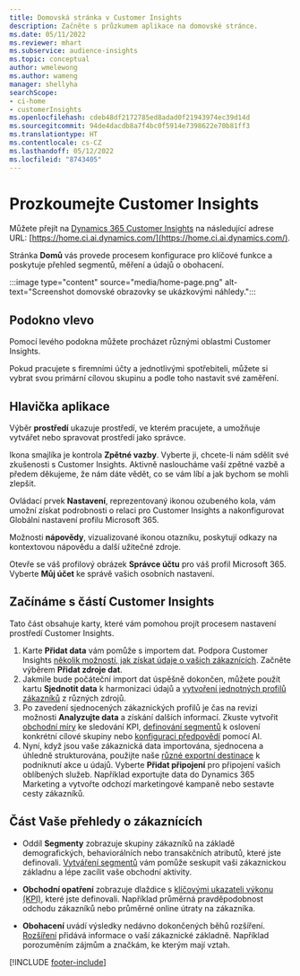 ```yaml
---
title: Domovská stránka v Customer Insights
description: Začněte s průzkumem aplikace na domovské stránce.
ms.date: 05/11/2022
ms.reviewer: mhart
ms.subservice: audience-insights
ms.topic: conceptual
author: wmelewong
ms.author: wameng
manager: shellyha
searchScope:
- ci-home
- customerInsights
ms.openlocfilehash: cdeb48df2172785ed8adad0f21943974ec39d14d
ms.sourcegitcommit: 94de4dacdb8a7f4bc0f5914e7398622e70b81ff3
ms.translationtype: HT
ms.contentlocale: cs-CZ
ms.lasthandoff: 05/12/2022
ms.locfileid: "8743405"
---
```

# <a name="explore-customer-insights"></a>Prozkoumejte Customer Insights

Můžete přejít na [Dynamics 365 Customer Insights](https://home.ci.ai.dynamics.com/) na následující adrese URL: [https://home.ci.ai.dynamics.com/](https://home.ci.ai.dynamics.com/).

Stránka **Domů** vás provede procesem konfigurace pro klíčové funkce a poskytuje přehled segmentů, měření a údajů o obohacení.

:::image type="content" source="media/home-page.png" alt-text="Screenshot domovské obrazovky se ukázkovými náhledy.":::

## <a name="left-side-pane"></a>Podokno vlevo

Pomocí levého podokna můžete procházet různými oblastmi Customer Insights. 

Pokud pracujete s firemními účty a jednotlivými spotřebiteli, můžete si vybrat svou primární cílovou skupinu a podle toho nastavit své zaměření. 

## <a name="application-header"></a>Hlavička aplikace

Výběr **prostředí** ukazuje prostředí, ve kterém pracujete, a umožňuje vytvářet nebo spravovat prostředí jako správce.

Ikona smajlíka je kontrola **Zpětné vazby**. Vyberte ji, chcete-li nám sdělit své zkušenosti s Customer Insights. Aktivně nasloucháme vaší zpětné vazbě a předem děkujeme, že nám dáte vědět, co se vám líbí a jak bychom se mohli zlepšit.

Ovládací prvek **Nastavení**, reprezentovaný ikonou ozubeného kola, vám umožní získat podrobnosti o relaci pro Customer Insights a nakonfigurovat Globální nastavení profilu Microsoft 365. 

Možnosti **nápovědy**, vizualizované ikonou otazníku, poskytují odkazy na kontextovou nápovědu a další užitečné zdroje.

Otevře se váš profilový obrázek **Správce účtu** pro váš profil Microsoft 365. Vyberte **Můj účet** ke správě vašich osobních nastavení.

## <a name="getting-started-with-customer-insights-section"></a>Začínáme s částí Customer Insights

Tato část obsahuje karty, které vám pomohou projít procesem nastavení prostředí Customer Insights. 

1. Karte **Přidat data** vám pomůže s importem dat. Podpora Customer Insights [několik možností, jak získat údaje o vašich zákaznících](data-sources.md). Začněte výběrem **Přidat zdroje dat**.
1. Jakmile bude počáteční import dat úspěšně dokončen, můžete použít kartu **Sjednotit data** k harmonizaci údajů a [vytvoření jednotných profilů zákazníků](data-unification.md) z různých zdrojů. 
1. Po zavedení sjednocených zákaznických profilů je čas na revizi možnosti **Analyzujte data** a získání dalších informací. Zkuste vytvořit [obchodní míry](measures.md) ke sledování KPI, [definování segmentů](segments.md) k oslovení konkrétní cílové skupiny nebo [konfiguraci předpovědí](predictions-overview.md) pomocí AI.
1. Nyní, když jsou vaše zákaznická data importována, sjednocena a úhledně strukturována, použijte naše [různé exportní destinace](export-destinations.md) k podniknutí akce u údajů. Vyberte **Přidat připojení** pro připojení vašich oblíbených služeb. Například exportujte data do Dynamics 365 Marketing a vytvořte odchozí marketingové kampaně nebo sestavte cesty zákazníků. 

## <a name="your-customer-insights-section"></a>Část Vaše přehledy o zákaznících

- Oddíl **Segmenty** zobrazuje skupiny zákazníků na základě demografických, behaviorálních nebo transakčních atributů, které jste definovali. [Vytváření segmentů](segments.md) vám pomůže seskupit vaši zákaznickou základnu a lépe zacílit vaše obchodní aktivity.

- **Obchodní opatření** zobrazuje dlaždice s [klíčovými ukazateli výkonu (KPI)](measures.md), které jste definovali. Například průměrná pravděpodobnost odchodu zákazníků nebo průměrné online útraty na zákazníka.

- **Obohacení** uvádí výsledky nedávno dokončených běhů rozšíření. [Rozšíření](enrichment-hub.md) přidává informace o vaší zákaznické základně. Například porozuměním zájmům a značkám, ke kterým mají vztah.


[!INCLUDE [footer-include](includes/footer-banner.md)]
